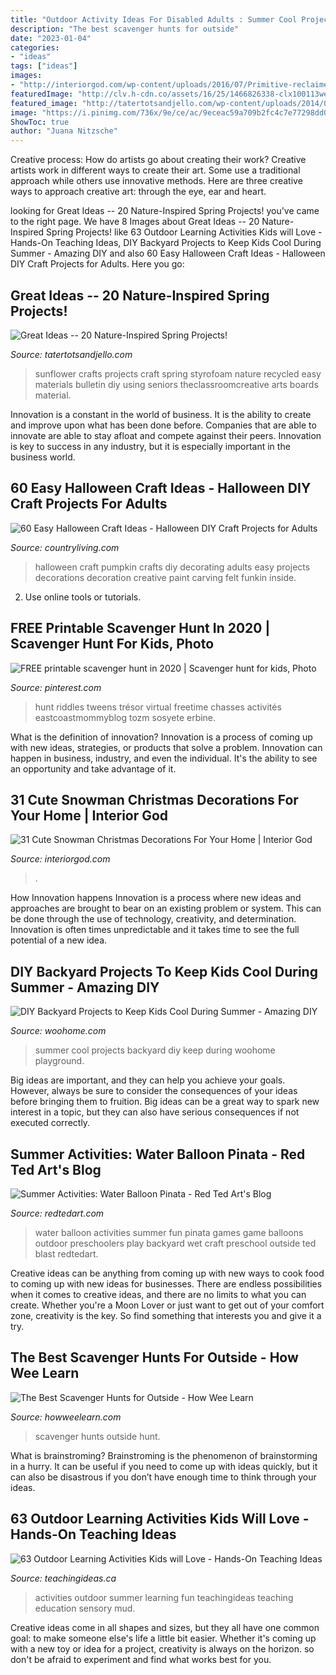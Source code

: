 ```yaml
---
title: "Outdoor Activity Ideas For Disabled Adults : Summer Cool Projects Backyard Diy Keep During Woohome Playground"
description: "The best scavenger hunts for outside"
date: "2023-01-04"
categories:
- "ideas"
tags: ["ideas"]
images:
- "http://interiorgod.com/wp-content/uploads/2016/07/Primitive-reclaimed-wooden-snowman.jpg"
featuredImage: "http://clv.h-cdn.co/assets/16/25/1466826338-clx100113wellhalloween08.jpg"
featured_image: "http://tatertotsandjello.com/wp-content/uploads/2014/04/04-.png"
image: "https://i.pinimg.com/736x/9e/ce/ac/9eceac59a709b2fc4c7e77298dd0efa9.jpg"
ShowToc: true
author: "Juana Nitzsche"
---
```



Creative process: How do artists go about creating their work?
Creative artists work in different ways to create their art. Some use a traditional approach while others use innovative methods. Here are three creative ways to approach creative art: through the eye, ear and heart.

	

		
looking for Great Ideas -- 20 Nature-Inspired Spring Projects! you've came to the right page. We have 8 Images about Great Ideas -- 20 Nature-Inspired Spring Projects! like 63 Outdoor Learning Activities Kids will Love - Hands-On Teaching Ideas, DIY Backyard Projects to Keep Kids Cool During Summer - Amazing DIY and also 60 Easy Halloween Craft Ideas - Halloween DIY Craft Projects for Adults. Here you go:
		
    
## Great Ideas -- 20 Nature-Inspired Spring Projects!

<img loading=lazy src="http://tatertotsandjello.com/wp-content/uploads/2014/04/04-.png" onerror="this.onerror=null;this.src='https://tse3.mm.bing.net/th?id=OIP.2GliQPs6LFENWJhhvsT5tQHaLH&amp;pid=15.1';" alt="Great Ideas -- 20 Nature-Inspired Spring Projects!">

_Source: tatertotsandjello.com_

>sunflower crafts projects craft spring styrofoam nature recycled easy materials bulletin diy using seniors theclassroomcreative arts boards material. 

	

Innovation is a constant in the world of business. It is the ability to create and improve upon what has been done before. Companies that are able to innovate are able to stay afloat and compete against their peers. Innovation is key to success in any industry, but it is especially important in the business world.

    
## 60 Easy Halloween Craft Ideas - Halloween DIY Craft Projects For Adults

<img loading=lazy src="http://clv.h-cdn.co/assets/16/25/1466826338-clx100113wellhalloween08.jpg" onerror="this.onerror=null;this.src='https://tse4.mm.bing.net/th?id=OIP.uCm9kSwpnA2ZZWXgOJOp9QHaLH&amp;pid=15.1';" alt="60 Easy Halloween Craft Ideas - Halloween DIY Craft Projects for Adults">

_Source: countryliving.com_

>halloween craft pumpkin crafts diy decorating adults easy projects decorations decoration creative paint carving felt funkin inside. 

	

2. Use online tools or tutorials.

    
## FREE Printable Scavenger Hunt In 2020 | Scavenger Hunt For Kids, Photo

<img loading=lazy src="https://i.pinimg.com/736x/9e/ce/ac/9eceac59a709b2fc4c7e77298dd0efa9.jpg" onerror="this.onerror=null;this.src='https://tse4.mm.bing.net/th?id=OIP.SE8okHnMTJcEm6arKZ_P4QHaJe&amp;pid=15.1';" alt="FREE printable scavenger hunt in 2020 | Scavenger hunt for kids, Photo">

_Source: pinterest.com_

>hunt riddles tweens trésor virtual freetime chasses activités eastcoastmommyblog tozm sosyete erbine. 

	

What is the definition of innovation?
Innovation is a process of coming up with new ideas, strategies, or products that solve a problem. Innovation can happen in business, industry, and even the individual. It's the ability to see an opportunity and take advantage of it.

    
## 31 Cute Snowman Christmas Decorations For Your Home | Interior God

<img loading=lazy src="http://interiorgod.com/wp-content/uploads/2016/07/Primitive-reclaimed-wooden-snowman.jpg" onerror="this.onerror=null;this.src='https://tse4.mm.bing.net/th?id=OIP.Va8mfTPh3q20uxvWFUiZOwHaO0&amp;pid=15.1';" alt="31 Cute Snowman Christmas Decorations For Your Home | Interior God">

_Source: interiorgod.com_

>. 

	

How Innovation happens
Innovation is a process where new ideas and approaches are brought to bear on an existing problem or system. This can be done through the use of technology, creativity, and determination. Innovation is often times unpredictable and it takes time to see the full potential of a new idea.

    
## DIY Backyard Projects To Keep Kids Cool During Summer - Amazing DIY

<img loading=lazy src="http://www.woohome.com/wp-content/uploads/2016/07/summer-cool-projects-for-kids-woohome-7.jpg" onerror="this.onerror=null;this.src='https://tse3.mm.bing.net/th?id=OIP.KP3k5K_ln-HjZsHyf3haVAHaKf&amp;pid=15.1';" alt="DIY Backyard Projects to Keep Kids Cool During Summer - Amazing DIY">

_Source: woohome.com_

>summer cool projects backyard diy keep during woohome playground. 

	

Big ideas are important, and they can help you achieve your goals. However, always be sure to consider the consequences of your ideas before bringing them to fruition. Big ideas can be a great way to spark new interest in a topic, but they can also have serious consequences if not executed correctly.

    
## Summer Activities: Water Balloon Pinata - Red Ted Art&#039;s Blog

<img loading=lazy src="https://www.redtedart.com/wp-content/uploads/2015/07/Summer-fun-water-balloon-pinata-game.jpg" onerror="this.onerror=null;this.src='https://tse2.mm.bing.net/th?id=OIP.8TdQ8ZWVD_8DXpTqlHnKgAHaHa&amp;pid=15.1';" alt="Summer Activities: Water Balloon Pinata - Red Ted Art&#039;s Blog">

_Source: redtedart.com_

>water balloon activities summer fun pinata games game balloons outdoor preschoolers play backyard wet craft preschool outside ted blast redtedart. 

	

Creative ideas can be anything from coming up with new ways to cook food to coming up with new ideas for businesses. There are endless possibilities when it comes to creative ideas, and there are no limits to what you can create. Whether you're a Moon Lover or just want to get out of your comfort zone, creativity is the key. So find something that interests you and give it a try.

    
## The Best Scavenger Hunts For Outside - How Wee Learn

<img loading=lazy src="https://www.howweelearn.com/wp-content/uploads/2020/06/scavenger-hunt-pin.jpg" onerror="this.onerror=null;this.src='https://tse3.mm.bing.net/th?id=OIP.rXzhBlbUQ8jI7TOmHobz0wHaKl&amp;pid=15.1';" alt="The Best Scavenger Hunts for Outside - How Wee Learn">

_Source: howweelearn.com_

>scavenger hunts outside hunt. 

	

What is brainstroming? Brainstroming is the phenomenon of brainstorming in a hurry. It can be useful if you need to come up with ideas quickly, but it can also be disastrous if you don’t have enough time to think through your ideas.

    
## 63 Outdoor Learning Activities Kids Will Love - Hands-On Teaching Ideas

<img loading=lazy src="http://teachingideas.ca/wp-content/uploads/2020/08/image-70.png" onerror="this.onerror=null;this.src='https://tse4.mm.bing.net/th?id=OIP.vEqb6sKcBPVVFqpK88r6IAAAAA&amp;pid=15.1';" alt="63 Outdoor Learning Activities Kids will Love - Hands-On Teaching Ideas">

_Source: teachingideas.ca_

>activities outdoor summer learning fun teachingideas teaching education sensory mud. 

	

Creative ideas come in all shapes and sizes, but they all have one common goal: to make someone else's life a little bit easier. Whether it's coming up with a new toy or idea for a project, creativity is always on the horizon. so don't be afraid to experiment and find what works best for you.


